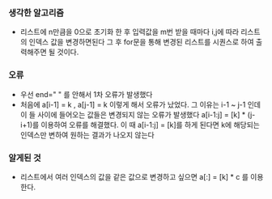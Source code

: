 ### 생각한 알고리즘
  - 리스트에 n만큼을 0으로 초기화 한 후 입력값을 m번 받을 때마다 i,j에 따라 리스트의 인덱스 값을 변경하면된다
    그 후 for문을 통해 변경된 리스트를 시퀀스로 하여 출력해주면 될 것이다.

### 오류
  - 우선 end=" " 를 안해서 1차 오류가 발생했다
- 처음에 a[i-1] = k , a[j-1] = k 이렇게 해서 오류가 났었다. 그 이유는 i-1 ~ j-1 인데 이 들 사이에 들어오는 값들은 변경되지 않는 오류가 발생했다
      a[i-1:j] = [k] * (j-i+1)를 이용하여 오류를 해결했다.
      이 때 a[i-1:j] = [k]를 하게 된다면 k에 해당되는 인덱스만 변하여 원하는 결과가 나오지 않는다

### 알게된 것
  - 리스트에서 여러 인덱스의 값을 같은 값으로 변경하고 싶으면 a[:] = [k] * c 를 이용한다. 
